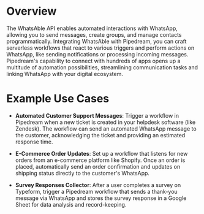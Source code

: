 # Overview

The WhatsAble API enables automated interactions with WhatsApp, allowing you to send messages, create groups, and manage contacts programmatically. Integrating WhatsAble with Pipedream, you can craft serverless workflows that react to various triggers and perform actions on WhatsApp, like sending notifications or processing incoming messages. Pipedream's capability to connect with hundreds of apps opens up a multitude of automation possibilities, streamlining communication tasks and linking WhatsApp with your digital ecosystem.

# Example Use Cases

- **Automated Customer Support Messages**: Trigger a workflow in Pipedream when a new ticket is created in your helpdesk software (like Zendesk). The workflow can send an automated WhatsApp message to the customer, acknowledging the ticket and providing an estimated response time.

- **E-Commerce Order Updates**: Set up a workflow that listens for new orders from an e-commerce platform like Shopify. Once an order is placed, automatically send an order confirmation and updates on shipping status directly to the customer's WhatsApp.

- **Survey Responses Collector**: After a user completes a survey on Typeform, trigger a Pipedream workflow that sends a thank-you message via WhatsApp and stores the survey response in a Google Sheet for data analysis and record-keeping.
